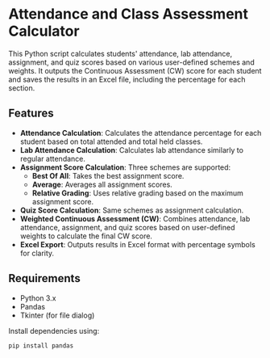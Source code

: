 # Attendance and Class Assessment Calculator

This Python script calculates students' attendance, lab attendance, assignment, and quiz scores based on various user-defined schemes and weights. It outputs the Continuous Assessment (CW) score for each student and saves the results in an Excel file, including the percentage for each section.

## Features
- **Attendance Calculation**: Calculates the attendance percentage for each student based on total attended and total held classes.
- **Lab Attendance Calculation**: Calculates lab attendance similarly to regular attendance.
- **Assignment Score Calculation**: Three schemes are supported: 
  - **Best Of All**: Takes the best assignment score.
  - **Average**: Averages all assignment scores.
  - **Relative Grading**: Uses relative grading based on the maximum assignment score.
- **Quiz Score Calculation**: Same schemes as assignment calculation.
- **Weighted Continuous Assessment (CW)**: Combines attendance, lab attendance, assignment, and quiz scores based on user-defined weights to calculate the final CW score.
- **Excel Export**: Outputs results in Excel format with percentage symbols for clarity.

## Requirements
- Python 3.x
- Pandas
- Tkinter (for file dialog)

Install dependencies using:
```bash
pip install pandas
